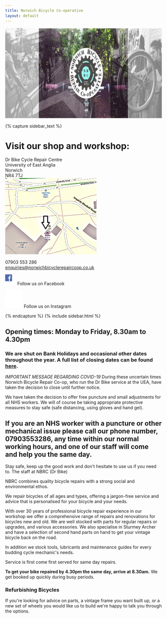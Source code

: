 ```yaml
---
title: Norwich Bicycle Co-operative
layout: default
---
```


<img src="/static/images/NBRC_fb_cover.jpg" width="800" height="290" />

{% capture sidebar_text %}
# Visit our shop and workshop:

Dr Bike Cycle Repair Centre  
University of East Anglia  
Norwich  
NR4 7TJ  
[<img src="/static/images/map_final.jpg" width="294" height="245" />](https://www.openstreetmap.org/#map=19/52.62222/1.24295) 

07903 553 286  
enquiries@norwichbicyclerepaircoop.co.uk

[![Visit us on Facebook](/static/images/fb_logo_spaced.png)](http://www.facebook.com/norwichbicycle) Follow us on Facebook

[![Follow us on Instagram](/static/images/instagram_logo_white.png)](https://www.instagram.com/norwichbikerepaircoop/)       Follow us on Instagram

{% endcapture %}
{% include sidebar.html %}

## Opening times:  Monday to Friday, 8.30am to 4.30pm

### We are shut on Bank Holidays and occasional other dates throughout the year.  A full list of closing dates can be found [here](/holiday-dates/).



*IMPORTANT MESSAGE REGARDING COVID-19*
During these uncertain times Norwich Bicycle Repair Co-op, who run the Dr Bike service at the UEA, have taken the decision to close until further notice.

We have taken the decision to offer free puncture and small adjustments for all NHS workers. We will of course be taking appropriate protective measures to stay safe (safe distancing, using gloves and hand gel).

## If you are an NHS worker with a puncture or other mechanical issue please call our phone number, 07903553286, any time within our normal working hours, and one of our staff will come and help you the same day. ##

Stay safe, keep up the good work and don't hesitate to use us if you need to.
The staff at NBRC (Dr Bike)


NBRC combines quality bicycle repairs with a strong social and environmental ethos. 

We repair bicycles of all ages and types, offering a jargon-free service and advice that is
personalised for your bicycle and your needs.

With over 30 years of professional bicycle repair experience in our workshop we offer a comprehensive range of repairs and renovations for bicycles new and old. We are well stocked with parts for regular repairs or upgrades, and various accessories. We also specialise in Sturmey Archer and have a selection of second hand parts on hand to get your vintage bicycle back on the road.

In addition we stock tools, lubricants and maintenance guides for every budding cycle mechanic's needs. 

Service is first come first served for same day repairs.

__To get your bike repaired by 4.30pm the same day, arrive at 8.30am.__ We get booked up quickly during busy periods.

### Refurbishing Bicycles

If you're looking for advice on parts, a vintage frame you want built up, or a new set of wheels you would like us to build we're happy to talk you through the options.
